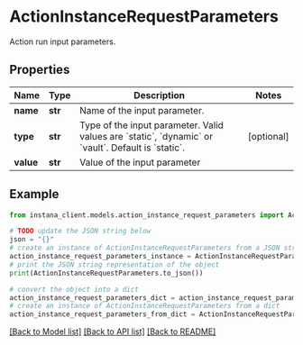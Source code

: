 # ActionInstanceRequestParameters

Action run input parameters.

## Properties

Name | Type | Description | Notes
------------ | ------------- | ------------- | -------------
**name** | **str** | Name of the input parameter. | 
**type** | **str** | Type of the input parameter. Valid values are &#x60;static&#x60;, &#x60;dynamic&#x60; or &#x60;vault&#x60;. Default is &#x60;static&#x60;. | [optional] 
**value** | **str** | Value of the input parameter | 

## Example

```python
from instana_client.models.action_instance_request_parameters import ActionInstanceRequestParameters

# TODO update the JSON string below
json = "{}"
# create an instance of ActionInstanceRequestParameters from a JSON string
action_instance_request_parameters_instance = ActionInstanceRequestParameters.from_json(json)
# print the JSON string representation of the object
print(ActionInstanceRequestParameters.to_json())

# convert the object into a dict
action_instance_request_parameters_dict = action_instance_request_parameters_instance.to_dict()
# create an instance of ActionInstanceRequestParameters from a dict
action_instance_request_parameters_from_dict = ActionInstanceRequestParameters.from_dict(action_instance_request_parameters_dict)
```
[[Back to Model list]](../README.md#documentation-for-models) [[Back to API list]](../README.md#documentation-for-api-endpoints) [[Back to README]](../README.md)


